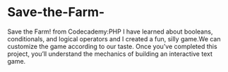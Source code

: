# Save-the-Farm-
Save the Farm! from Codecademy:PHP
I have learned about booleans, conditionals, and logical operators and I created a fun, silly game.We can customize the game according to our taste. Once you’ve completed this project, you’ll understand the mechanics of building an interactive text game.
